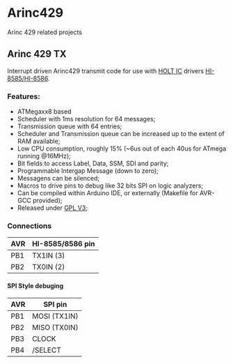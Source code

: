 # Arinc429
Arinc 429 related projects

## Arinc 429 TX

Interrupt driven Arinc429 transmit code for use with  [HOLT IC](https://www.holtic.com/)  drivers [HI-8585/HI-8586](http://www.holtic.com/documents/85-hi-8585_v-rev-ppdf.do).

### Features:
- ATMegaxx8 based
- Scheduler with 1ms resolution for 64 messages;
- Transmission queue with 64 entries;
- Scheduler and Transmission queue can be increased up to the extent of RAM available;
- Low CPU consumption, roughly 15% (~6us out of each 40us for ATmega running @16MHz);
- Bit fields to access Label, Data, SSM, SDI and parity;
- Programmable Intergap Message (down to zero);
- Messagens can be silenced;
- Macros to drive pins to debug like 32 bits SPI on logic analyzers; 
- Can be compiled within Arduino IDE, or externally (Makefile for AVR-GCC provided);
- Released under [GPL V3](https://www.gnu.org/licenses/gpl-3.0.html);

### Connections
|  AVR  |  HI-8585/8586 pin  |
| ----------- | ----------- |
|  PB1  |  TX1IN (3)  |
|  PB2  |  TX0IN (2)  | 

#### SPI Style debuging
|  AVR  |  SPI pin  |
| ----------- | ----------- |
|  PB1  |  MOSI (TX1IN)  |
|  PB2  |  MISO (TX0IN)  | 
|  PB3  |  CLOCK  |
|  PB4  |  /SELECT  | 

